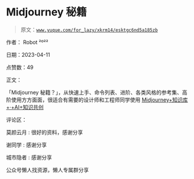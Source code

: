 # Midjourney 秘籍

> 原文：[`www.yuque.com/for_lazy/xkrm14/esktgc6nd5a185zb`](https://www.yuque.com/for_lazy/xkrm14/esktgc6nd5a185zb)



作者： Robot ²º²²



日期：2023-04-11



点赞数：49

<ne-card data-card-name="hr" data-card-type="block" id="nQ1Zx" data-event-boundary="card">

正文：



「Midjourney 秘籍？」，从快速上手、命令列表、进阶、各类风格的参考集、高阶使用方方面面，很适合有需要的设计师和工程师同学使用 [Midjourney+知识库+·+AI+知识共创](https://tob-design.yuque.com/kxcufk/mj)

<ne-card data-card-name="hr" data-card-type="block" id="ar3MR" data-event-boundary="card">

评论区：



莫颜云月 : 很好的资料，感谢分享



谢同学 : 感谢分享



城市隐者 : 感谢分享

<ne-card data-card-name="hr" data-card-type="block" id="gYk86" data-event-boundary="card">

公众号懒人找资源，懒人专属群分享

</ne-card></ne-card></ne-card>